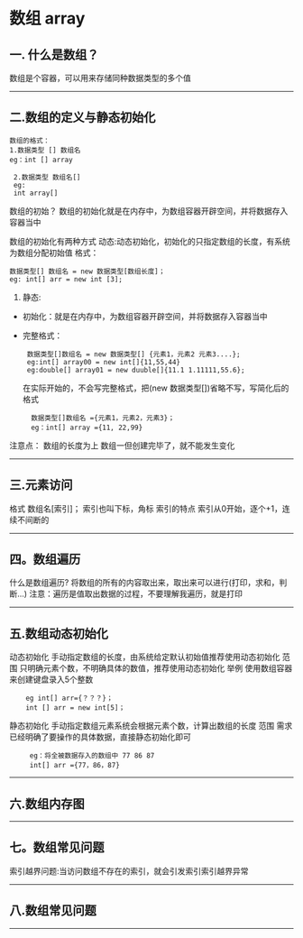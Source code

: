 # 数组 array

## 一. 什么是数组？

  数组是个容器，可以用来存储同种数据类型的多个值

---

## 二.数组的定义与静态初始化

    数组的格式：
    1.数据类型 [] 数组名    
    eg：int [] array  

     2.数据类型 数组名[]
     eg:
     int array[]

 数组的初始？
 数组的初始化就是在内存中，为数组容器开辟空间，并将数据存入容器当中

 数组的初始化有两种方式
 动态:动态初始化，初始化的只指定数组的长度，有系统为数组分配初始值
 格式：

    数据类型[] 数组名 = new 数据类型[数组长度]；
    eg: int[] arr = new int [3];

1. 静态:

* 初始化：就是在内存中，为数组容器开辟空间，并将数据存入容器当中
* 完整格式：

       数据类型[]数组名 = new 数据类型[] {元素1，元素2 元素3....};
       eg:int[] array00 = new int[]{11,55,44}
       eg:double[] array01 = new duuble[]{11.1 1.11111,55.6};

  在实际开始的，不会写完整格式，把(new 数据类型[])省略不写，写简化后的格式

        数据类型[]数组名 ={元素1，元素2，元素3}；
        eg：int[] array ={11, 22,99}

 注意点：
 数组的长度为上
 数组一但创建完毕了，就不能发生变化

 ---

## 三.元素访问

格式 数组名[索引]；
索引也叫下标，角标
索引的特点 索引从0开始，逐个+1，连续不间断的

---

## 四。数组遍历

 什么是数组遍历?
 将数组的所有的内容取出来，取出来可以进行(打印，求和，判断...)
 注意：遍历是值取出数据的过程，不要理解我遍历，就是打印

 ---

## 五.数组动态初始化

动态初始化 手动指定数组的长度，由系统给定默认初始值推荐使用动态初始化
范围 只明确元素个数，不明确具体的数值，推荐使用动态初始化
举例 使用数组容器来创建键盘录入5个整数

        eg int[] arr={？？？}；
        int [] arr = new int[5]；
  
  静态初始化 手动指定数组元素系统会根据元素个数，计算出数组的长度
范围 需求已经明确了要操作的具体数据，直接静态初始化即可

         eg：将全被数据存入的数组中 77 86 87
         int[] arr ={77，86，87}

 ---

## 六.数组内存图

---

## 七。数组常见问题

 索引越界问题:当访问数组不存在的索引，就会引发索引索引越界异常

---

## 八.数组常见问题

---
